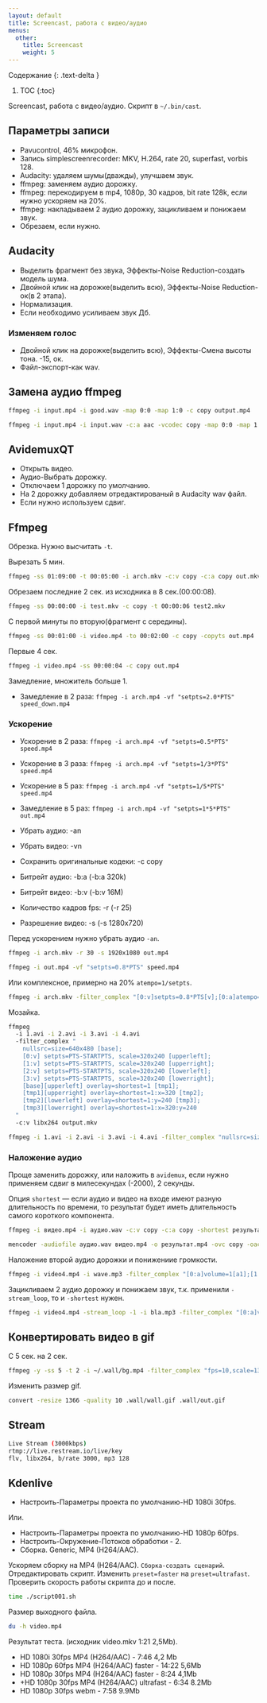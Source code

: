 ```yaml
---
layout: default
title: Screencast, работа с видео/аудио
menus:
  other:
    title: Screencast
    weight: 5
---
```


Содержание
{: .text-delta }

1. TOC
{:toc}

Screencast, работа с видео/аудио. Скрипт в `~/.bin/cast`.

## Параметры записи

- Pavucontrol, 46% микрофон.
- Запись simplescreenrecorder: MKV, H.264, rate 20, superfast, vorbis 128.
- Audacity: удаляем шумы(дважды), улучшаем звук.
- ffmpeg: заменяем аудио дорожку.
- ffmpeg: перекодируем в mp4, 1080p, 30 кадров, bit rate 128k, если нужно ускоряем на 20%.
- ffmpeg: накладываем 2 аудио дорожку, зацикливаем и понижаем звук.
- Обрезаем, если нужно.


## Audacity

- Выделить фрагмент без звука, Эффекты-Noise Reduction-создать модель шума.
- Двойной клик на дорожке(выделить всю), Эффекты-Noise Reduction-ок(в 2 этапа).
- Нормализация.
- Если необходимо усиливаем звук Дб.

### Изменяем голос

- Двойной клик на дорожке(выделить всю), Эффекты-Смена высоты тона. -15, ок.
- Файл-экспорт-как wav.

## Замена аудио ffmpeg

```bash
ffmpeg -i input.mp4 -i good.wav -map 0:0 -map 1:0 -c copy output.mp4

ffmpeg -i input.mp4 -i input.wav -c:a aac -vcodec copy -map 0:0 -map 1:0 output.mp4
```

## AvidemuxQT

- Открыть видео.
- Аудио-Выбрать дорожку.
- Отключаем 1 дорожку по умолчанию.
- На 2 дорожку добавляем отредактированый в Audacity wav файл.
- Если нужно используем сдвиг.

## Ffmpeg

Обрезка. Нужно высчитать `-t`.

Вырезать 5 мин.

```bash
ffmpeg -ss 01:09:00 -t 00:05:00 -i arch.mkv -c:v copy -c:a copy out.mkv
```

Обрезаем последние 2 сек. из исходника в 8 сек.(00:00:08).

```bash
ffmpeg -ss 00:00:00 -i test.mkv -c copy -t 00:00:06 test2.mkv
```

С первой минуты по вторую(фрагмент с середины).

```bash
ffmpeg -ss 00:01:00 -i video.mp4 -to 00:02:00 -c copy -copyts out.mp4
```

Первые 4 сек.

```bash
ffmpeg -i video.mp4 -ss 00:00:04 -c copy out.mp4
```

Замедление, множитель больше 1.

- Замедление в 2 раза: `ffmpeg -i arch.mp4 -vf "setpts=2.0*PTS" speed_down.mp4`

### Ускорение

- Ускорение в 2 раза: `ffmpeg -i arch.mp4 -vf "setpts=0.5*PTS" speed.mp4`
- Ускорение в 3 раза: `ffmpeg -i arch.mp4 -vf "setpts=1/3*PTS" speed.mp4`
- Ускорение в 5 раз: `ffmpeg -i arch.mp4 -vf "setpts=1/5*PTS" speed.mp4`
- Замедление в 5 раз: `ffmpeg -i arch.mp4 -vf "setpts=1*5*PTS" out.mp4`

- Убрать аудио: -an
- Убрать видео: -vn
- Сохранить оригинальные кодеки: -c copy
- Битрейт аудио: -b:a (-b:a 320k)
- Битрейт видео: -b:v (-b:v 16M)
- Количество кадров fps: -r (-r 25)
- Разрешение видео: -s (-s 1280x720)

Перед ускорением нужно убрать аудио `-an`.

```bash
ffmpeg -i arch.mkv -r 30 -s 1920x1080 out.mp4

ffmpeg -i out.mp4 -vf "setpts=0.8*PTS" speed.mp4
```

Или комплексное, примерно на 20% `atempo=1/setpts`.

```bash
ffmpeg -i arch.mkv -filter_complex "[0:v]setpts=0.8*PTS[v];[0:a]atempo=1.25[a]" -map "[v]" -map "[a]" -b:a 128k -r 30 -s 1920x1080 speed.mp4
```

Мозайка.

```bash
ffmpeg
  -i 1.avi -i 2.avi -i 3.avi -i 4.avi
  -filter_complex "
    nullsrc=size=640x480 [base];
    [0:v] setpts=PTS-STARTPTS, scale=320x240 [upperleft];
    [1:v] setpts=PTS-STARTPTS, scale=320x240 [upperright];
    [2:v] setpts=PTS-STARTPTS, scale=320x240 [lowerleft];
    [3:v] setpts=PTS-STARTPTS, scale=320x240 [lowerright];
    [base][upperleft] overlay=shortest=1 [tmp1];
    [tmp1][upperright] overlay=shortest=1:x=320 [tmp2];
    [tmp2][lowerleft] overlay=shortest=1:y=240 [tmp3];
    [tmp3][lowerright] overlay=shortest=1:x=320:y=240
  "
  -c:v libx264 output.mkv

ffmpeg -i 1.avi -i 2.avi -i 3.avi -i 4.avi -filter_complex "nullsrc=size=640x480 [base]; [0:v] setpts=PTS-STARTPTS, scale=320x240 [upperleft]; [1:v] setpts=PTS-STARTPTS, scale=320x240 [upperright]; [2:v] setpts=PTS-STARTPTS, scale=320x240 [lowerleft]; [3:v] setpts=PTS-STARTPTS, scale=320x240 [lowerright]; [base][upperleft] overlay=shortest=1 [tmp1]; [tmp1][upperright] overlay=shortest=1:x=320 [tmp2]; [tmp2][lowerleft] overlay=shortest=1:y=240 [tmp3]; [tmp3][lowerright] overlay=shortest=1:x=320:y=240" -c:v libx264 output.mkv
```

### Наложение аудио

Проще заменить дорожку, или наложить в `avidemux`, если нужно применяем сдвиг в милесекундах (-2000), 2 секунды.

Опция `shortest` — если аудио и видео на входе имеют разную длительность по времени, то результат будет иметь длительность самого короткого компонента.

```bash
ffmpeg -i видео.mp4 -i аудио.wav -c:v copy -c:a copy -shortest результат.mkv

mencoder -audiofile аудио.wav видео.mp4 -o результат.mp4 -ovc copy -oac copy
```

Наложение второй аудио дорожки и понижениие громкости.

```bash
ffmpeg -i video4.mp4 -i wave.mp3 -filter_complex "[0:a]volume=1[a1];[1:a]volume=0.2[a2];[a1][a2]amerge=inputs=2" -c:v copy -c:a libmp3lame -shortest out_mp3.mp4
```

Зацикливаем 2 аудио дорожку и понижаем звук, т.к. применили `-stream_loop`, то и `-shortest` нужен.

```bash
ffmpeg -i video4.mp4 -stream_loop -1 -i bla.mp3 -filter_complex "[0:a]volume=1[a1];[1:a]volume=0.03[a2];[a1][a2]amerge=inputs=2" -c:v copy -c:a libmp3lame -shortest out_mp3.mp4
```

## Конвертировать видео в gif

С 5 сек. на 2 сек.

```bash
ffmpeg -y -ss 5 -t 2 -i ~/.wall/bg.mp4 -filter_complex "fps=10,scale=1366:-1:flags=lanczos[x];[x]split[x1][x2]; [x1]palettegen[p];[x2][p]paletteuse" ~/.wall/out.gif
```

Изменить размер gif.

```bash
convert -resize 1366 -quality 10 .wall/wall.gif .wall/out.gif
```

## Stream

```bash
Live Stream (3000kbps)
rtmp://live.restream.io/live/key
flv, libx264, b/rate 3000, mp3 128
```

## Kdenlive

- Настроить-Параметры проекта по умолчанию-HD 1080i 30fps.

Или.

- Настроить-Параметры проекта по умолчанию-HD 1080p 60fps.
- Настроить-Окружение-Потоков обработки - 2.
- Сборка. Generic, MP4 (H264/AAC).

Ускоряем сборку на MP4 (H264/AAC). `Сборка-создать сценарий`. Отредактировать скрипт. Изменить `preset=faster` на `preset=ultrafast`. Проверить скорость работы скрипта до и после.

```bash
time ./script001.sh
```

Размер выходного файла.

```bash
du -h video.mp4
```

Результат теста. (исходник video.mkv 1:21 2,5Mb).

- HD 1080i 30fps MP4 (H264/AAC) - 7:46 4,2 Mb
- HD 1080p 60fps MP4 (H264/AAC) faster - 14:22 5,6Mb
- HD 1080p 30fps MP4 (H264/AAC) faster - 8:24 4,1Mb
- +HD 1080p 30fps MP4 (H264/AAC) ultrafast - 6:34 8.2Mb
- HD 1080p 30fps webm - 7:58 9.9Mb
